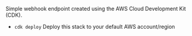  Simple webhook endpoint created using the AWS Cloud Development Kit (CDK). 
 
 * `cdk deploy`      Deploy this stack to your default AWS account/region
